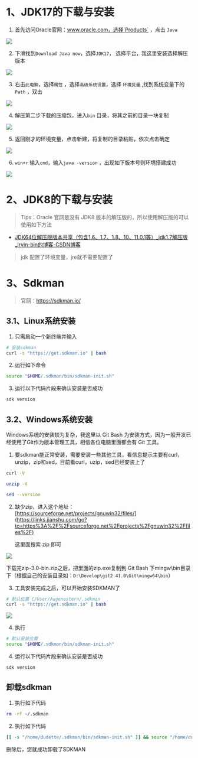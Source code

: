 # 1、JDK17的下载与安装

1. 首先访问Oracle官网：www.oracle.com，选择`Products` ，点击 `Java`

![](00.java环境搭建.assets/1.png)

2. 下滑找到`Download Java now`，选择`JDK17`， 选择平台，我这里安装选择解压版本

![](00.java环境搭建.assets/2.png)

3. 右击`此电脑`，选择`属性` ，选择`高级系统设置`，选择 `环境变量` ,找到系统变量下的 `Path` ，双击

![](00.java环境搭建.assets/3.png)



4. 解压第二步下载的压缩包，进入`bin` 目录，将其之前的目录一块复制

![](00.java环境搭建.assets/4.png)

5. 返回刚才的环境变量，点击新建，将复制的目录粘贴，依次点击确定

![](00.java环境搭建.assets/5.png)

6. `win+r` 输入`cmd`，输入`java -version` ，出现如下版本号则环境搭建成功

![](00.java环境搭建.assets/6.png)







# 2、JDK8的下载与安装

> Tips：Oracle 官网是没有 JDK8 版本的解压版的，所以使用解压版的可以使用如下方法

- [JDK64位解压版版本共享（包含1.6、1.7、1.8、10、11.0.1等）_jdk1.7解压版_Irvin-bin的博客-CSDN博客](https://blog.csdn.net/bin470398393/article/details/87931302)

> jdk  配置了环境变量，jre就不需要配置了









# 3、Sdkman

> 官网：https://sdkman.io/

## 3.1、Linux系统安装

1. 只需启动一个新终端并输入

```bash
# 安装sdkman
curl -s "https://get.sdkman.io" | bash
```

2. 运行如下命令

```bash
source "$HOME/.sdkman/bin/sdkman-init.sh"
```

3. 运行以下代码片段来确认安装是否成功

```bash
sdk version
```

## 3.2、Windows系统安装

Windows系统的安装较为复杂，我这里以 Git Bash 为安装方式，因为一般开发已经使用了Git作为版本管理工具，相信各位电脑里面都会有 Git 工具。

1. 要sdkman能正常安装，需要安装一些其他工具，看信息提示主要有curl，unzip，zip和sed，目前看curl，uzip，sed已经安装上了

```bash
curl -V

unzip -V

sed --version
```

2. 缺少zip，进入这个地址：[https://sourceforge.net/projects/gnuwin32/files/](https://links.jianshu.com/go?to=https%3A%2F%2Fsourceforge.net%2Fprojects%2Fgnuwin32%2Ffiles%2F)

   这里面搜索 zip 即可

![](00.java环境搭建.assets/7.png)



下载完zip-3.0-bin.zip之后，把里面的zip.exe复制到 Git Bash 下mingw\bin目录下（根据自己的安装目录如：`D:\Develop\git2.41.0\Git\mingw64\bin`）

3. 工具安装完成之后，可以开始安装SDKMAN了

```bash
# 默认位置 C/User/Augenestern/.sdkman
curl -s "https://get.sdkman.io" | bash
```

![](00.java环境搭建.assets/8.png)





4. 执行

```bash
# 默认安装位置
source "$HOME/.sdkman/bin/sdkman-init.sh"
```





4. 运行以下代码片段来确认安装是否成功

```bash
sdk version
```





## 卸载sdkman

1. 执行如下代码

```bash
rm -rf ~/.sdkman
```

2. 执行如下代码

```bash
[[ -s "/home/dudette/.sdkman/bin/sdkman-init.sh" ]] && source "/home/dudette/.sdkman/bin/sdkman-init.sh"
```

删除后，您就成功卸载了SDKMAN



























































